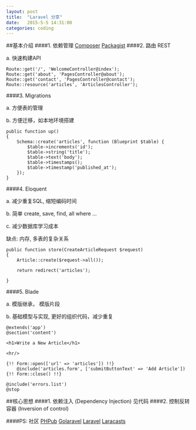 ```yaml
---
layout: post
title:  "Laravel 分享"
date:   2015-5-5 14:31:00
categories: coding
---
```


##基本介绍
####1. 依赖管理
[Composer](http://www.phpcomposer.com/what-is-composer/) [Packagist](https://packagist.org/)
####2. 路由 REST
<!--![](http://i1.tietuku.com/a2154e28a87da672.jpg)-->
a. 快速构建API

	Route::get('/', 'WelcomeController@index');
	Route::get('about', 'PagesController@about');
	Route::get('contact', 'PagesController@contact');
	Route::resource('articles', 'ArticlesController');
####3. Migrations
<!--![](http://i1.tietuku.com/91832f8256584d8b.jpg)-->
a. 方便表的管理

b. 方便迁移，如本地环境搭建


	public function up()
    {
        Schema::create('articles', function (Blueprint $table) {
            $table->increments('id');
            $table->string('title');
            $table->text('body');
            $table->timestamps();
            $table->timestamp('published_at');
        });
    }
####4. Eloquent
<!--![](http://i1.tietuku.com/09360b6d6992a550.jpg)-->
a. 减少重复SQL, 缩短编码时间

b. 简单 create, save, find, all where ...

c. 减少数据库学习成本

缺点: 内存, 多表的复杂关系


	public function store(CreateArticleRequest $request)
    {
        Article::create($request->all());

        return redirect('articles');

    }
####5. Blade
<!--![](http://i1.tietuku.com/caa96298e70ae477.jpg)-->
a. 模版继承， 模版片段

b. 基础模型与实现, 更好的组织代码，减少重复

	@extends('app')
	@section('content')

    <h1>Write a New Article</h1>

    <hr/>

    {!! Form::open(['url' => 'articles']) !!}
        @include('articles.form', ['submitButtonText' => 'Add Article'])
    {!! Form::close() !!}

    @include('errors.list')
	@stop
##核心思想
####1. 依赖注入 (Dependency Injection) 见代码
####2. 控制反转容器 (Inversion of control)


####PS: 社区 [PHPub](https://phphub.org)  [Golaravel](http://wenda.golaravel.com/) [Laravel](lavavel.com) [Laracasts](https://laracasts.com)
